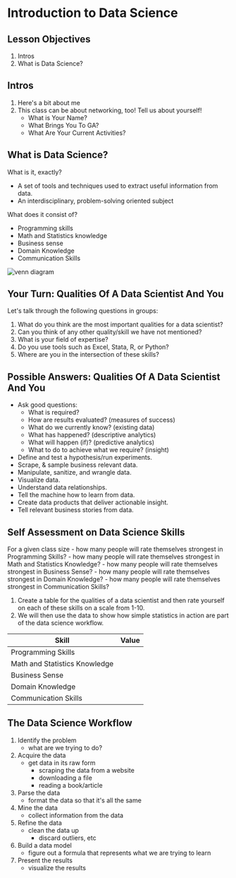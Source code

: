 # Introduction to Data Science

## Lesson Objectives

1. Intros
1. What is Data Science?

## Intros

1. Here's a bit about me
1. This class can be about networking, too!  Tell us about yourself!
    - What is Your Name?
    - What Brings You To GA?
    - What Are Your Current Activities?

## What is Data Science?

What is it, exactly?

- A set of tools and techniques used to extract useful information from data.
- An interdisciplinary, problem-solving oriented subject

What does it consist of?

- Programming skills
- Math and Statistics knowledge
- Business sense
- Domain Knowledge
- Communication Skills

![venn diagram](https://static1.squarespace.com/static/5150aec6e4b0e340ec52710a/t/51525c33e4b0b3e0d10f77ab/1364352052403/Data_Science_VD.png)

## Your Turn: Qualities Of A Data Scientist And You

Let's talk through the following questions in groups:

1. What do you think are the most important qualities for a data scientist?
2. Can you think of any other quality/skill we have not mentioned?
3. What is your field of expertise?
4. Do you use tools such as Excel, Stata, R, or Python?
5. Where are you in the intersection of these skills?

## Possible Answers: Qualities Of A Data Scientist And You

- Ask good questions:
    - What is required?
    - How are results evaluated? (measures of success)
    - What do we currently know? (existing data)
    - What has happened? (descriptive analytics)
    - What will happen (if)? (predictive analytics)
    - What to do to achieve what we require? (insight)
- Define and test a hypothesis/run experiments.
- Scrape, & sample business relevant data.
- Manipulate, sanitize, and wrangle data.
- Visualize data.
- Understand data relationships.
- Tell the machine how to learn from data.
- Create data products that deliver actionable insight.
- Tell relevant business stories from data.

## Self Assessment on Data Science Skills

For a given class size
    - how many people will rate themselves strongest in Programming Skills?
    - how many people will rate themselves strongest in Math and Statistics Knowledge?
    - how many people will rate themselves strongest in Business Sense?
    - how many people will rate themselves strongest in Domain Knowledge?
    - how many people will rate themselves strongest in Communication Skills?

1. Create a table for the qualities of a data scientist and then rate yourself on each of these skills on a scale from 1-10.
1. We will then use the data to show how simple statistics in action are part of the data science workflow.

| Skill | Value |
| --- | --- |
| Programming Skills |  |
| Math and Statistics Knowledge  |  |
| Business Sense |  |
| Domain Knowledge |  |
| Communication Skills |  |

## The Data Science Workflow

1. Identify the problem
    - what are we trying to do?
1. Acquire the data
    - get data in its raw form
        - scraping the data from a website
        - downloading a file
        - reading a book/article
1. Parse the data
    - format the data so that it's all the same
1. Mine the data
    - collect information from the data
1. Refine the data
    - clean the data up
        - discard outliers, etc
1. Build a data model
    - figure out a formula that represents what we are trying to learn
1. Present the results
    - visualize the results
